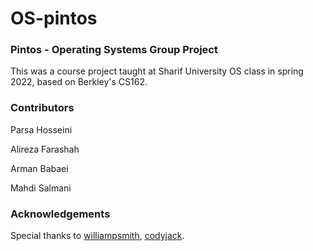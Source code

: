 # OS-pintos
### Pintos - Operating Systems Group Project
This was a course project taught at Sharif University OS class in spring 2022, based on Berkley's CS162.

### Contributors
Parsa   Hosseini

Alireza Farashah

Arman   Babaei

Mahdi   Salmani

### Acknowledgements
Special thanks to [williampsmith](https://github.com/williampsmith/pintos-os), [codyjack](https://github.com/codyjack/OS-pintos).
